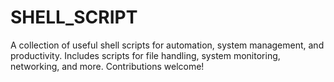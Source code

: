 # SHELL_SCRIPT
A collection of useful shell scripts for automation, system management, and productivity. Includes scripts for file handling, system monitoring, networking, and more. Contributions welcome!
